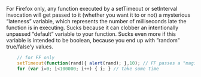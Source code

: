 For Firefox only, any function executed by a setTimeout or setInterval invocation will get passed to it (whether you want it to or not) a mysterious “lateness” variable, which represents the number of milliseconds late the function is in executing. Sucks because it can clobber an intentionally unpassed “default” variable to your function. Sucks even more if this variable is intended to be boolean, because you end up with ”random” true/false’y values.

``` javascript
    // for FF only
    setTimeout(function(rand){ alert(rand); },10); // FF passes a "magic" param we call "rand"
    for (var i=0; i<100000; i++) { i; } // take some time
```
